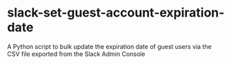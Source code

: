 # slack-set-guest-account-expiration-date
A Python script to bulk update the expiration date of guest users via the CSV file exported from the Slack Admin Console

